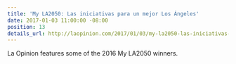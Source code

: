 ```yaml
---
title: 'My LA2050: Las iniciativas para un mejor Los Ángeles'
date: 2017-01-03 11:00:00 -08:00
position: 13
details_url: http://laopinion.com/2017/01/03/my-la2050-las-iniciativas-para-un-mejor-los-angeles/
---
```


La Opinion features some of the 2016 My LA2050 winners.

